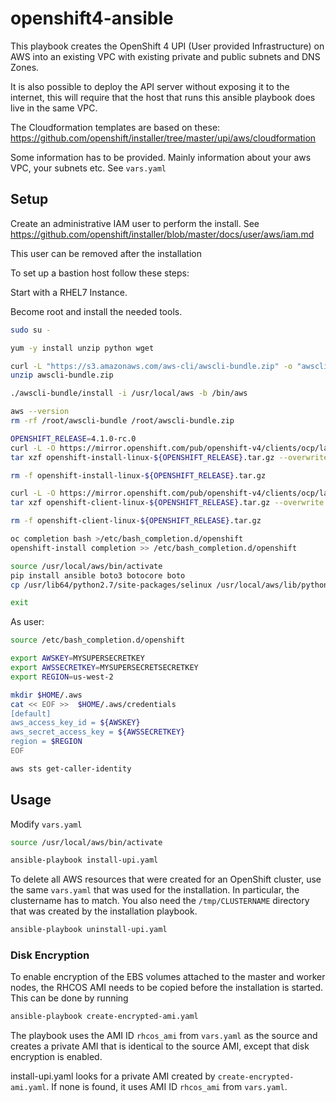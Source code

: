 # openshift4-ansible

This playbook creates the OpenShift 4 UPI (User provided Infrastructure) on AWS into an existing VPC with existing private and public subnets and DNS Zones.

It is also possible to deploy the API server without exposing it to the internet, this will require that the host that runs this ansible playbook does live in the same VPC.

The Cloudformation templates are based on these: https://github.com/openshift/installer/tree/master/upi/aws/cloudformation

Some information has to be provided. Mainly information about your aws VPC, your subnets etc. See `vars.yaml`


## Setup

Create an administrative IAM user to perform the install.
See https://github.com/openshift/installer/blob/master/docs/user/aws/iam.md

This user can be removed after the installation

To set up a bastion host follow these steps:

Start with a RHEL7 Instance.

Become root and install the needed tools.
```bash
sudo su -

yum -y install unzip python wget

curl -L "https://s3.amazonaws.com/aws-cli/awscli-bundle.zip" -o "awscli-bundle.zip"
unzip awscli-bundle.zip

./awscli-bundle/install -i /usr/local/aws -b /bin/aws

aws --version
rm -rf /root/awscli-bundle /root/awscli-bundle.zip

OPENSHIFT_RELEASE=4.1.0-rc.0
curl -L -O https://mirror.openshift.com/pub/openshift-v4/clients/ocp/latest/openshift-install-linux-${OPENSHIFT_RELEASE}.tar.gz
tar xzf openshift-install-linux-${OPENSHIFT_RELEASE}.tar.gz --overwrite -C /usr/bin

rm -f openshift-install-linux-${OPENSHIFT_RELEASE}.tar.gz

curl -L -O https://mirror.openshift.com/pub/openshift-v4/clients/ocp/latest/openshift-client-linux-${OPENSHIFT_RELEASE}.tar.gz
tar xzf openshift-client-linux-${OPENSHIFT_RELEASE}.tar.gz --overwrite -C /usr/bin

rm -f openshift-client-linux-${OPENSHIFT_RELEASE}.tar.gz

oc completion bash >/etc/bash_completion.d/openshift
openshift-install completion >> /etc/bash_completion.d/openshift

source /usr/local/aws/bin/activate
pip install ansible boto3 botocore boto
cp /usr/lib64/python2.7/site-packages/selinux /usr/local/aws/lib/python2.7/site-packages/ -r

exit
```

As user:

```bash
source /etc/bash_completion.d/openshift

export AWSKEY=MYSUPERSECRETKEY
export AWSSECRETKEY=MYSUPERSECRETSECRETKEY
export REGION=us-west-2

mkdir $HOME/.aws
cat << EOF >>  $HOME/.aws/credentials
[default]
aws_access_key_id = ${AWSKEY}
aws_secret_access_key = ${AWSSECRETKEY}
region = $REGION
EOF

aws sts get-caller-identity
```

## Usage

Modify `vars.yaml`

```bash
source /usr/local/aws/bin/activate

ansible-playbook install-upi.yaml
```

To delete all AWS resources that were created for an OpenShift cluster, use the same `vars.yaml` that was used for the
installation. In particular, the clustername has to match. You also need the `/tmp/CLUSTERNAME` directory that was created
by the installation playbook.

```bash
ansible-playbook uninstall-upi.yaml
```

### Disk Encryption

To enable encryption of the EBS volumes attached to the master and worker nodes, the RHCOS AMI needs to be copied before 
the installation is started. This can be done by running

```bash
ansible-playbook create-encrypted-ami.yaml
```

The playbook uses the AMI ID `rhcos_ami` from `vars.yaml` as the source and creates a private AMI that is identical 
to the source AMI, except that disk encryption is enabled.

install-upi.yaml looks for a private AMI created by `create-encrypted-ami.yaml`. If none is found, it uses AMI ID 
`rhcos_ami` from `vars.yaml`.
